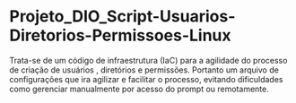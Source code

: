# Projeto_DIO_Script-Usuarios-Diretorios-Permissoes-Linux
Trata-se de um código de infraestrutura (IaC) para a agilidade do processo de criação de usuários , diretórios e permissões. Portanto um arquivo de configurações que ira agilizar e facilitar o processo, evitando dificuldades como gerenciar manualmente por acesso do prompt ou remotamente.
